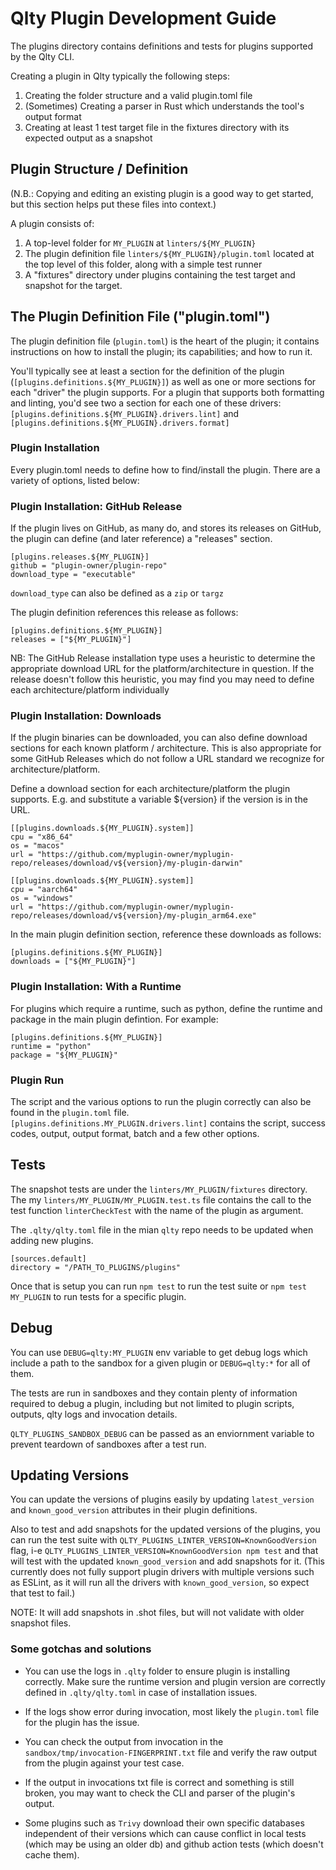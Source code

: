 # Qlty Plugin Development Guide

The plugins directory contains definitions and tests for plugins supported by the Qlty CLI.

Creating a plugin in Qlty typically the following steps:

1. Creating the folder structure and a valid plugin.toml file
2. (Sometimes) Creating a parser in Rust which understands the tool's output format
3. Creating at least 1 test target file in the fixtures directory with its expected output as a snapshot

## Plugin Structure / Definition

(N.B.: Copying and editing an existing plugin is a good way to get started, but this section helps put these files into context.)

A plugin consists of:

1. A top-level folder for `MY_PLUGIN` at `linters/${MY_PLUGIN}`
2. The plugin definition file `linters/${MY_PLUGIN}/plugin.toml` located at the top level of this folder, along with a simple test runner
3. A "fixtures" directory under plugins containing the test target and snapshot for the target.

## The Plugin Definition File ("plugin.toml")

The plugin definition file (`plugin.toml`) is the heart of the plugin; it contains instructions on how to install the plugin; its capabilities; and how to run it.

You'll typically see at least a section for the definition of the plugin (`[plugins.definitions.${MY_PLUGIN}]`) as well as one or more sections for each "driver" the plugin supports. For a plugin that supports both formatting and linting, you'd see two a section for each one of these drivers: `[plugins.definitions.${MY_PLUGIN}.drivers.lint]` and `[plugins.definitions.${MY_PLUGIN}.drivers.format]`

### Plugin Installation

Every plugin.toml needs to define how to find/install the plugin. There are a variety of options, listed below:

### Plugin Installation: GitHub Release

If the plugin lives on GitHub, as many do, and stores its releases on GitHub, the plugin can define (and later reference) a "releases" section. 

```
[plugins.releases.${MY_PLUGIN}]
github = "plugin-owner/plugin-repo"
download_type = "executable"
```

`download_type` can also be defined as a `zip` or `targz`

The plugin definition references this release as follows:

```
[plugins.definitions.${MY_PLUGIN}]
releases = ["${MY_PLUGIN}"]
```

NB: The GitHub Release installation type uses a heuristic to determine the appropriate download URL for the platform/architecture in question. If the release doesn't follow this heuristic, you may find you may need to define each architecture/platform individually

### Plugin Installation: Downloads

If the plugin binaries can be downloaded, you can also define download sections for each known platform / architecture. This is also appropriate for some GitHub Releases which do not follow a URL standard we recognize for architecture/platform.

Define a download section for each architecture/platform the plugin supports. E.g. and substitute a variable ${version} if the version is in the URL.

```
[[plugins.downloads.${MY_PLUGIN}.system]]
cpu = "x86_64"
os = "macos"
url = "https://github.com/myplugin-owner/myplugin-repo/releases/download/v${version}/my-plugin-darwin"
```

```
[[plugins.downloads.${MY_PLUGIN}.system]]
cpu = "aarch64"
os = "windows"
url = "https://github.com/myplugin-owner/myplugin-repo/releases/download/v${version}/my-plugin_arm64.exe"
```

In the main plugin definition section, reference these downloads as follows:

```
[plugins.definitions.${MY_PLUGIN}]
downloads = ["${MY_PLUGIN}"]
```

### Plugin Installation: With a Runtime

For plugins which require a runtime, such as python, define the runtime and package in the main plugin defintion. For example:

```
[plugins.definitions.${MY_PLUGIN}]
runtime = "python"
package = "${MY_PLUGIN}"
```

### Plugin Run

The script and the various options to run the plugin correctly can also be found in the `plugin.toml` file. `[plugins.definitions.MY_PLUGIN.drivers.lint]` contains the script, success codes, output, output format, batch and a few other options.

## Tests

The snapshot tests are under the `linters/MY_PLUGIN/fixtures` directory. The my `linters/MY_PLUGIN/MY_PLUGIN.test.ts` file contains the call to the test function `linterCheckTest` with the name of the plugin as argument.

The `.qlty/qlty.toml` file in the mian `qlty` repo needs to be updated when adding new plugins.

```
[sources.default]
directory = "/PATH_TO_PLUGINS/plugins"
```

Once that is setup you can run `npm test` to run the test suite or `npm test MY_PLUGIN` to run tests for a specific plugin.

## Debug

You can use `DEBUG=qlty:MY_PLUGIN` env variable to get debug logs which include a path to the sandbox for a given plugin or `DEBUG=qlty:*` for all of them.

The tests are run in sandboxes and they contain plenty of information required to debug a plugin, including but not limited to plugin scripts, outputs, qlty logs and invocation details.

`QLTY_PLUGINS_SANDBOX_DEBUG` can be passed as an enviornment variable to prevent teardown of sandboxes after a test run.

## Updating Versions

You can update the versions of plugins easily by updating `latest_version` and `known_good_version` attributes in their plugin definitions.

Also to test and add snapshots for the updated versions of the plugins, you can run the test suite with `QLTY_PLUGINS_LINTER_VERSION=KnownGoodVersion` flag, i-e `QLTY_PLUGINS_LINTER_VERSION=KnownGoodVersion npm test` and that will test with the updated `known_good_version` and add snapshots for it. (This currently does not fully support plugin drivers with multiple versions such as ESLint, as it will run all the drivers with `known_good_version`, so expect that test to fail.)

NOTE: It will add snapshots in .shot files, but will not validate with older snapshot files.

### Some gotchas and solutions

- You can use the logs in `.qlty` folder to ensure plugin is installing correctly. Make sure the runtime version and plugin version are correctly defined in `.qlty/qlty.toml` in case of installation issues.

- If the logs show error during invocation, most likely the `plugin.toml` file for the plugin has the issue.

- You can check the output from invocation in the `sandbox/tmp/invocation-FINGERPRINT.txt` file and verify the raw output from the plugin against your test case.

- If the output in invocations txt file is correct and something is still broken, you may want to check the CLI and parser of the plugin's output.

- Some plugins such as `Trivy` download their own specific databases independent of their versions which can cause conflict in local tests (which may be using an older db) and github action tests (which doesn't cache them).

